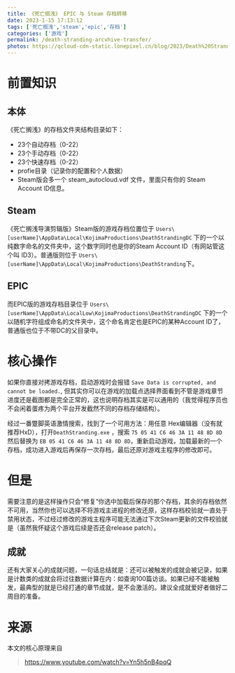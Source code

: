 ```yaml
---
title: 《死亡搁浅》 EPIC 与 Steam 存档转移
date: 2023-1-15 17:13:12
tags: ['死亡搁浅','steam','epic','存档']
categories: ['游戏']
permalink: /death-stranding-arcvhive-transfer/
photos: https://qcloud-cdn-static.lonepixel.cn/blog/2023/Death%20Stranding%202022_12_29%201_07_51.png
---
```


# 前置知识

## 本体
《死亡搁浅》的存档文件夹结构目录如下：
 * 23个自动存档（0-22）
 * 23个手动存档（0-22）
 * 23个快速存档（0-22）
 * profie目录（记录你的配置和个人数据）
 * Steam版会多一个 steam_autocloud.vdf 文件，里面只有你的 Steam Account ID信息。

## Steam

《死亡搁浅导演剪辑版》Steam版的游戏存档位置位于 `Users\[userName]\AppData\Local\KojimaProductions\DeathStrandingDC` 下的一个以纯数字命名的文件夹中，这个数字同时也是你的Steam Account ID（有网站管这个叫 ID3）。普通版则位于 `Users\[userName]\AppData\Local\KojimaProductions\DeathStranding`下。

## EPIC
而EPIC版的游戏存档目录位于 `Users\[userName]\AppData\LocalLow\KojimaProductions\DeathStrandingDC` 下的一个以随机字符组成命名的文件夹中，这个命名肯定也是EPIC的某种Account ID了，普通版也位于不带DC的父目录中。

# 核心操作

如果你直接对拷游戏存档，启动游戏时会报错 `Save Data is corrupted, and cannot be loaded.`, 但其实你可以在游戏的加载点选择界面看到不管是游戏章节进度还是截图都是完全正常的，这也说明存档其实是可以通用的（我觉得程序员也不会闲着蛋疼为两个平台开发截然不同的存档存储结构）。

经过一番蹩脚英语激情搜索，找到了一个可用方法：用任意 Hex编辑器（没有就推荐HxD），打开`DeathStranding.exe` ，搜索 `75 05 41 C6 46 3A 11 48 8D 8D` 然后替换为 `EB 05 41 C6 46 3A 11 48 8D 8D`，重新启动游戏，加载最新的一个存档，成功进入游戏后再保存一次存档，最后还原对游戏主程序的修改即可。

# 但是

需要注意的是这样操作只会“修复”你选中加载后保存的那个存档，其余的存档依然不可用，当然你也可以选择不将游戏主进程的修改还原，这样存档校验就一直处于禁用状态，不过经过修改的游戏主程序可能无法通过下次Steam更新的文件校验就是（虽然我怀疑这个游戏后续是否还会release patch）。

## 成就

还有大家关心的成就问题，一句话总结就是：还可以被触发的成就会被记录，如果是计数类的成就会将过往数据计算在内：如查询100篇访谈。如果已经不能被触发，最典型的就是已经打通的章节成就，是不会激活的。建议全成就爱好者做好二周目的准备。

# 来源
本文的核心原理来自 
> https://www.youtube.com/watch?v=Yn5h5nB4pqQ
 